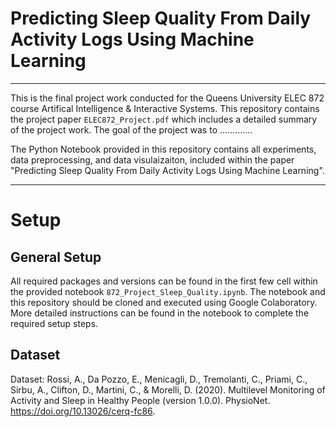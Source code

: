 # Predicting Sleep Quality From Daily Activity Logs Using Machine Learning

---

This is the final project work conducted for the Queens University ELEC 872 course Artifical Intelligence & Interactive Systems. This repository contains the project paper `ELEC872_Project.pdf` which includes a detailed summary of the project work. The goal of the project was to .............


The Python Notebook provided in this repository contains all experiments, data preprocessing, and data visulaizaiton, included within the paper "Predicting Sleep Quality From Daily Activity Logs Using Machine Learning".

---

# Setup 

## General Setup

All required packages and versions can be found in the first few cell within the provided notebook `872_Project_Sleep_Quality.ipynb`. The notebook and this repository should be cloned and executed using Google Colaboratory. More detailed instructions can be found in the notebook to complete the required setup steps.

## Dataset

Dataset: Rossi, A., Da Pozzo, E., Menicagli, D., Tremolanti, C., Priami, C., Sirbu, A., Clifton, D., Martini, C., & Morelli, D. (2020). Multilevel Monitoring of Activity and Sleep in Healthy People (version 1.0.0). PhysioNet. https://doi.org/10.13026/cerq-fc86.


